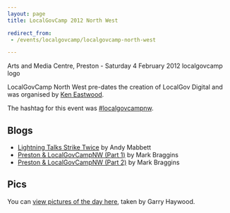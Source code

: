 ```yaml
---
layout: page
title: LocalGovCamp 2012 North West

redirect_from:
 - /events/localgovcamp/localgovcamp-north-west

---
```


Arts and Media Centre, Preston - Saturday 4 February 2012
localgovcamp logo

LocalGovCamp North West pre-dates the creation of LocalGov Digital and was organised by [Ken Eastwood](https://twitter.com/keneastwood).

The hashtag for this event was [#localgovcampnw](https://twitter.com/hashtag/localgovcampnw?src=hash).

## Blogs

- [Lightning Talks Strike Twice](http://pigsonthewing.org.uk/lightning-talks/) by Andy Mabbett
- [Preston & LocalGovCampNW (Part 1)](http://markbraggins.com/preston-is-a-nice-place-oh-and-local-gov-camp-north-west-part-1/) by Mark Braggins
- [Preston & LocalGovCampNW (Part 2)](https://markbraggins.wordpress.com/2012/02/12/localgovcampnw-part-2/) by Mark Braggins

## Pics

You can [view pictures of the day here](https://www.flickr.com/photos/76069633@N02/sets/72157629207675161/with/6832510685/), taken by Garry Haywood.
